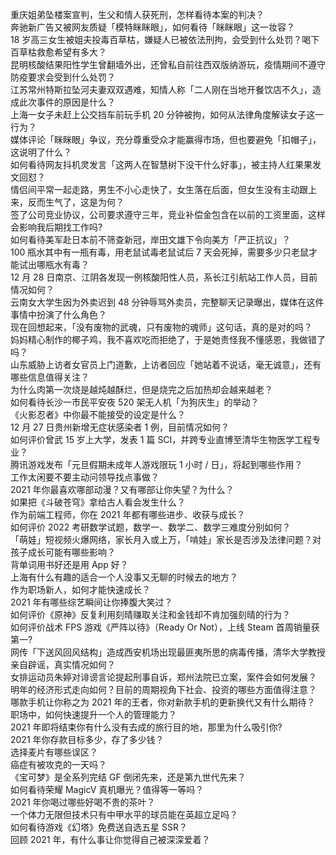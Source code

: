 重庆姐弟坠楼案宣判，生父和情人获死刑，怎样看待本案的判决？  
奔驰新广告又被网友质疑「模特眯眯眼」，如何看待「眯眯眼」这一妆容？  
18 岁高三女生被姐夫投毒百草枯，嫌疑人已被依法刑拘，会受到什么处罚？喝下百草枯救愈希望有多大？  
昆明核酸结果阳性学生曾翻墙外出，还曾私自前往西双版纳游玩，疫情期间不遵守防疫要求会受到什么处罚？  
江苏常州特斯拉坠河夫妻双双遇难，知情人称「二人刚在当地开餐饮店不久」，造成此次事件的原因是什么？  
上海一女子未赶上公交挡车前玩手机 20 分钟被拘，如何从法律角度解读女子这一行为？  
媒体评论「眯眯眼」争议，充分尊重受众才能赢得市场，但也要避免「扣帽子」，这说明了什么？  
如何看待网友抖机灵发言「这两人在智慧树下没干什么好事」，被主持人红果果发文回怼？  
情侣间平常一起走路，男生不小心走快了，女生落在后面，但女生没有主动跟上来，反而生气了，这是为何？  
签了公司竞业协议，公司要求遵守三年，竞业补偿金包含在以前的工资里面，这样会影响我后期找工作吗?  
如何看待美军赴日本前不筛查新冠，岸田文雄下令向美方「严正抗议」？  
100 瓶水其中有一瓶有毒，用老鼠试毒老鼠试后 7 天会死掉，需要多少只老鼠才能试出哪瓶水有毒？  
12 月 28 日南京、江阴各发现一例核酸阳性人员，系长江引航站工作人员，目前情况如何？  
云南女大学生因为外卖迟到 48 分钟辱骂外卖员，完整聊天记录曝出，媒体在这件事情中扮演了什么角色？  
现在回想起来，「没有废物的武魂，只有废物的魂师」这句话，真的是对的吗？  
妈妈精心制作的椰子鸡，我不喜欢吃而拒绝了，于是她责怪我不懂感恩，我做错了吗？  
山东威胁上访者女官员上门道歉，上访者回应「她站着不说话，毫无诚意」，还有哪些信息值得关注？  
为什么肉第一次烧是越炖越酥烂，但是烧完之后加热却会越来越老？  
如何看待长沙一市民平安夜 520 架无人机「为狗庆生」的举动？  
《火影忍者》中你最不能接受的设定是什么？  
12 月 27 日贵州新增无症状感染者 1 例，目前情况如何？  
如何评价曾武 15 岁上大学，发表 1 篇 SCI，并跨专业直博至清华生物医学工程专业？  
腾讯游戏发布「元旦假期未成年人游戏限玩 1 小时 / 日」，将起到哪些作用？  
工作太闲要不要主动问领导找点事做？  
2021 年你最喜欢哪部动漫？又有哪部让你失望？为什么？  
如果把《斗破苍穹》拿给古人看会发生什么？  
作为前端工程师，你在 2021 年都有哪些进步、收获与成长？  
如何评价 2022 考研数学试题，数学一、数学二、数学三难度分别如何？  
「萌娃」短视频火爆网络，家长月入或上万，「啃娃」家长是否涉及法律问题？对孩子成长可能有哪些影响？  
背单词用书好还是用 App 好？  
上海有什么有趣的适合一个人没事又无聊的时候去的地方？  
作为职场新人，如何才能快速成长？  
2021 年有哪些综艺瞬间让你捧腹大笑过？  
如何评价《原神》反复利用刻晴赚取关注和金钱却不肯加强刻晴的行为？  
如何评价战术 FPS 游戏《严阵以待》（Ready Or Not），上线 Steam 首周销量获第一?  
网传「下送风回风结构」造成西安机场出现最匪夷所思的病毒传播，清华大学教授亲自辟谣，真实情况如何？  
女排运动员朱婷对诽谤言论提起刑事自诉，郑州法院已立案，案件会如何发展？  
明年的经济形式走向如何？目前的周期视角下社会、投资的哪些方面值得注意？  
哪款手机让你称之为 2021 年的王者，你对新款手机的更新换代又有什么期待？  
职场中，如何快速提升一个人的管理能力？  
2021 年即将结束你有什么没有去成的旅行目的地，那里为什么吸引你?  
2021 年你存款目标多少，存了多少钱？  
选择麦片有哪些误区？  
癌症有被攻克的一天吗？  
《宝可梦》是全系列完结 GF 倒闭先来，还是第九世代先来？  
如何看待荣耀 MagicV 真机曝光？值得等一等吗？  
2021 年你喝过哪些好喝不贵的茶叶？  
一个体力无限但技术只有中甲水平的球员能在英超立足吗？  
如何看待游戏《幻塔》免费送自选五星 SSR？  
回顾 2021 年，有什么事让你觉得自己被深深爱着？  
